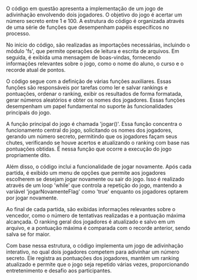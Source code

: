 O código em questão apresenta a implementação de um jogo de adivinhação envolvendo dois jogadores. O objetivo do jogo é acertar um número secreto entre 1 e 100. A estrutura do código é organizada através de uma série de funções que desempenham papéis específicos no processo.

No início do código, são realizadas as importações necessárias, incluindo o módulo 'fs', que permite operações de leitura e escrita de arquivos. Em seguida, é exibida uma mensagem de boas-vindas, fornecendo informações relevantes sobre o jogo, como o nome do aluno, o curso e o recorde atual de pontos.

O código segue com a definição de várias funções auxiliares. Essas funções são responsáveis por tarefas como ler e salvar rankings e pontuações, ordenar o ranking, exibir os resultados de forma formatada, gerar números aleatórios e obter os nomes dos jogadores. Essas funções desempenham um papel fundamental no suporte às funcionalidades principais do jogo.

A função principal do jogo é chamada 'jogar()'. Essa função concentra o funcionamento central do jogo, solicitando os nomes dos jogadores, gerando um número secreto, permitindo que os jogadores façam seus chutes, verificando se houve acertos e atualizando o ranking com base nas pontuações obtidas. É nessa função que ocorre a execução do jogo propriamente dito.

Além disso, o código inclui a funcionalidade de jogar novamente. Após cada partida, é exibido um menu de opções que permite aos jogadores escolherem se desejam jogar novamente ou sair do jogo. Isso é realizado através de um loop 'while' que controla a repetição do jogo, mantendo a variável 'jogarNovamenteFlag' como 'true' enquanto os jogadores optarem por jogar novamente.

Ao final de cada partida, são exibidas informações relevantes sobre o vencedor, como o número de tentativas realizadas e a pontuação máxima alcançada. O ranking geral dos jogadores é atualizado e salvo em um arquivo, e a pontuação máxima é comparada com o recorde anterior, sendo salva se for maior.

Com base nessa estrutura, o código implementa um jogo de adivinhação interativo, no qual dois jogadores competem para adivinhar um número secreto. Ele registra as pontuações dos jogadores, mantém um ranking atualizado e permite que o jogo seja repetido várias vezes, proporcionando entretenimento e desafio aos participantes.